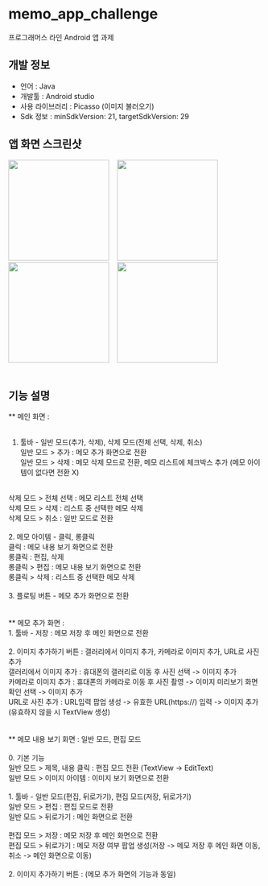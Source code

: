 # memo_app_challenge
프로그래머스 라인 Android 앱 과제

## 개발 정보
- 언어 : Java
- 개발툴 : Android studio
- 사용 라이브러리 : Picasso (이미지 불러오기)
- Sdk 정보 : minSdkVersion: 21, targetSdkVersion: 29

## 앱 화면 스크린샷
<div>
<img width="200" src="https://user-images.githubusercontent.com/36183001/75092799-ca09ab80-55be-11ea-8c6a-be8ea0007b00.jpg">
  &nbsp;&nbsp;
<img width="200" src="https://user-images.githubusercontent.com/36183001/75092798-c9711500-55be-11ea-84ea-b8446aaa65d4.jpg">
  &nbsp;&nbsp;
<img width="200" src="https://user-images.githubusercontent.com/36183001/75092795-c83fe800-55be-11ea-9e34-3d37130e239d.jpg">
  &nbsp;&nbsp;
<img width="200" src="https://user-images.githubusercontent.com/36183001/75092783-b78f7200-55be-11ea-8e18-88228d13e896.jpg">
  &nbsp;&nbsp;
</div>
<br>

## 기능 설명
** 메인 화면 : <br>
<br>
1. 툴바 - 일반 모드(추가, 삭제), 삭제 모드(전체 선택, 삭제, 취소)<br>
일반 모드 > 추가 : 메모 추가 화면으로 전환<br>
일반 모드 > 삭제 : 메모 삭제 모드로 전환, 메모 리스트에 체크박스 추가 (메모 아이템이 없다면 전환 X)<br>
<br>
삭제 모드 > 전체 선택 : 메모 리스트 전체 선택<br>
삭제 모드 > 삭제 : 리스트 중 선택한 메모 삭제<br>
삭제 모드 > 취소 : 일반 모드로 전환<br>
<br>
2. 메모 아이템 - 클릭, 롱클릭<br>
클릭 : 메모 내용 보기 화면으로 전환<br>
롱클릭 : 편집, 삭제<br>
롱클릭 > 편집 : 메모 내용 보기 화면으로 전환<br>
롱클릭 > 삭제 : 리스트 중 선택한 메모 삭제<br>
<br>
3. 플로팅 버튼 - 메모 추가 화면으로 전환<br>
<br>
<br>
** 메모 추가 화면 : <br>
1. 툴바 - 저장 : 메모 저장 후 메인 화면으로 전환<br>
<br>
2. 이미지 추가하기 버튼 : 갤러리에서 이미지 추가, 카메라로 이미지 추가, URL로 사진 추가<br>
갤러리에서 이미지 추가 : 휴대폰의 갤러리로 이동 후 사진 선택 -> 이미지 추가<br>
카메라로 이미지 추가 : 휴대폰의 카메라로 이동 후 사진 촬영 -> 이미지 미리보기 화면 확인 선택 -> 이미지 추가<br>
URL로 사진 추가 : URL입력 팝업 생성 -> 유효한 URL(https://) 입력 -> 이미지 추가 (유효하지 않을 시 TextView 생성)<br>
<br>
<br>
** 메모 내용 보기 화면 : 일반 모드, 편집 모드<br>
<br>
0. 기본 기능<br>
일반 모드 > 제목, 내용 클릭 : 편집 모드 전환 (TextView -> EditText)<br>
일반 모드 > 이미지 아이템 : 이미지 보기 화면으로 전환<br>
<br>
1. 툴바 - 일반 모드(편집, 뒤로가기), 편집 모드(저장, 뒤로가기)<br>
일반 모드 > 편집 : 편집 모드로 전환<br>
일반 모드 > 뒤로가기 : 메인 화면으로 전환<br>
<br>
편집 모드 > 저장 : 메모 저장 후 메인 화면으로 전환<br>
편집 모드 > 뒤로가기 : 메모 저장 여부 팝업 생성(저장 -> 메모 저장 후 메인 화면 이동, 취소 -> 메인 화면으로 이동)<br>
<br>
2. 이미지 추가하기 버튼 : (메모 추가 화면의 기능과 동일)<br>
<br>

